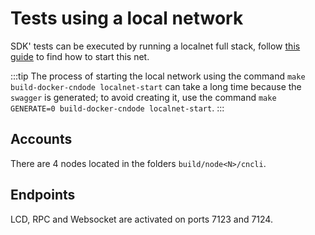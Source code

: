 # Tests using a local network

SDK' tests can be executed by running a localnet full stack, follow [this guide](https://github.com/vowchain/vowchain/tree/master/contrib/localnet) to find how to start this net.

:::tip
The process of starting the local network using the command `make build-docker-cndode localnet-start` can take a long time because the `swagger` is generated; to avoid creating it, use the command `make GENERATE=0 build-docker-cndode localnet-start`.
:::

## Accounts

There are 4 nodes located in the folders `build/node<N>/cncli`.

## Endpoints

LCD, RPC and Websocket are activated on ports 7123 and 7124.
